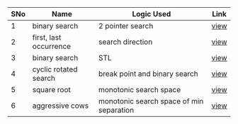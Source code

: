 SNo | Name | Logic Used | Link | 
----|------|------------|------|
1 | binary search | 2 pointer search | [view](binary_search.cpp)
2 | first, last occurrence | search direction | [view](first_last_occurrence.cpp)
3 | binary search | STL | [view](binary_search_STL.cpp)
4 | cyclic rotated search | break point and binary search | [view](cyclic_binary_search.cpp)
5 | square root | monotonic search space | [view](monotonic_search_space.cpp)
6 | aggressive cows | monotonic search space of min separation | [view](aggressive_cows.cpp)